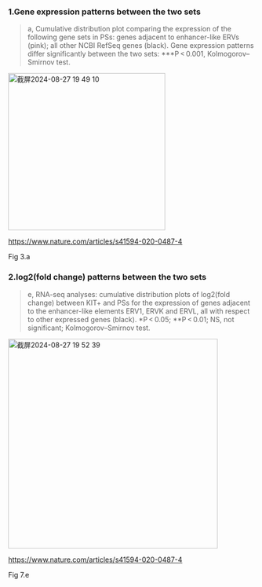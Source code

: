 ### 1.Gene expression patterns between the two sets
> a, Cumulative distribution plot comparing the expression of the following gene sets in PSs: genes adjacent to enhancer-like ERVs (pink); all other NCBI RefSeq genes (black). Gene expression patterns differ significantly between the two sets: ***P < 0.001, Kolmogorov–Smirnov test.

<img width="320" alt="截屏2024-08-27 19 49 10" src="https://github.com/user-attachments/assets/c1af163c-79f3-42a7-a4b1-c656783c48e4">

https://www.nature.com/articles/s41594-020-0487-4

Fig 3.a

### 2.log2(fold change) patterns between the two sets

> e, RNA-seq analyses: cumulative distribution plots of log2(fold change) between KIT+ and PSs for the expression of genes adjacent to the enhancer-like elements ERV1, ERVK and ERVL, all with respect to other expressed genes (black). *P < 0.05; **P < 0.01; NS, not significant; Kolmogorov–Smirnov test.

<img width="427" alt="截屏2024-08-27 19 52 39" src="https://github.com/user-attachments/assets/b44a96f9-761e-4c77-a7aa-d34f03aea1d0">

https://www.nature.com/articles/s41594-020-0487-4

Fig 7.e

